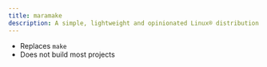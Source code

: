 ```yaml
---
title: maramake
description: A simple, lightweight and opinionated Linux® distribution based on musl libc and toybox
---
```


- Replaces `make`
- Does not build most projects

